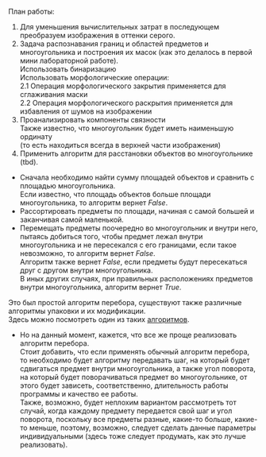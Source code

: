 План работы:    
1. Для уменьшения вычислительных затрат в последующем преобразуем изображения в оттенки серого.  
2. Задача распознавания границ и областей предметов и многоугольника и построения их масок (как это делалось в первой мини лабораторной работе).    
  Использовать бинаризацию    
  Использовать морфологические операции:     
   2.1 Операция морфологического закрытия применяется для сглаживания маски    
   2.2 Операция морфологического раскрытия применяется для избавления от шумов на изображении
3. Проанализировать компоненты связности  
  Также известно, что многоугольник будет иметь наименьшую ординату    
  (то есть находиться всегда в верхней части изображения)     
4. Применить алгоритм для расстановки объектов во многоугольнике (tbd).     
  - Сначала необходимо найти сумму площадей объектов и сравнить с площадью многоугольника.  
  Если известно, что площадь объектов больше площади многоугольника, то алгоритм вернет _False_.  
  - Рассортировать предметы по площади, начиная с самой большей и заканчивая самой маленькой.  
  - Перемещать предметы поочередно во многоугольник и внутри него, пытаясь добиться того, чтобы предмет лежал внутри многоугольника и не пересекался с его границами, 
    если такое невозможно, то алгоритм вернет _False_.   
    Алгоритм также вернет _False_, если предметы будут пересекаться друг с другом внутри многоугольника.   
    В иных других случаях, при правильных расположениях предметов внутри многоугольника, алгоритм вернет _True_.    
  
   Это был простой алгоритм перебора, существуют также различные алгоритмы упаковки и их модификации.    
   Здесь можно посмотреть один из таких [алгоритмов](https://www.researchgate.net/figure/A-simple-2D-irregular-packing-problem_fig4_362605146).  
  - Но на данный момент, кажется, что все же проще реализовать алгоритм перебора.    
Стоит добавить, что если применять обычный алгоритм перебора, то необходимо будет алгоритму передавать шаг, на который будет сдвигаться предмет внутри многоугольника, а также угол поворота, на который будет поворачиваться предмет во многоугольнике, от этого будет зависеть, соответственно, длительность работы программы и качество ее работы.    
Также, возможно, будет неплохим вариантом рассмотреть тот случай, когда каждому предмету передается свой шаг и угол поворота, поскольку все предметы разные, какие-то больше, какие-то меньше, поэтому, возможно, следует сделать данные параметры индивидуальными (здесь тоже следует продумать, как это лучше реализовать).   
